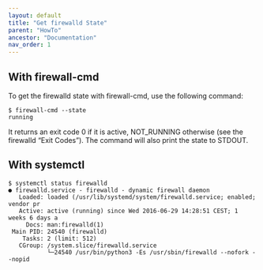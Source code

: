 ```yaml
---
layout: default
title: "Get firewalld State"
parent: "HowTo"
ancestor: "Documentation"
nav_order: 1
---
```


## With firewall-cmd

To get the firewalld state with firewall-cmd, use the following command:

    $ firewall-cmd --state
    running

It returns an exit code 0 if it is active, NOT_RUNNING otherwise (see the firewalld “Exit Codes”). The command will also print the state to STDOUT.

## With systemctl

    $ systemctl status firewalld
    ● firewalld.service - firewalld - dynamic firewall daemon
       Loaded: loaded (/usr/lib/systemd/system/firewalld.service; enabled; vendor pr
       Active: active (running) since Wed 2016-06-29 14:28:51 CEST; 1 weeks 6 days a
         Docs: man:firewalld(1)
     Main PID: 24540 (firewalld)
        Tasks: 2 (limit: 512)
       CGroup: /system.slice/firewalld.service
               └─24540 /usr/bin/python3 -Es /usr/sbin/firewalld --nofork --nopid

